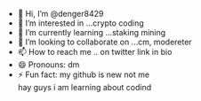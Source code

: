 - 👋 Hi, I’m @denger8429
- 👀 I’m interested in ...crypto coding
- 🌱 I’m currently learning ...staking mining 
- 💞️ I’m looking to collaborate on ...cm, modereter
- 📫 How to reach me .. on twitter link in bio
- 😄 Pronouns: dm
- ⚡ Fun fact: my github is new not me  
hay guys i am learning about codind
<!---
denger8429/denger8429 is a ✨ special ✨ repository because its `README.md` (this file) appears on your GitHub profile.
You can click the Preview link to take a look at your changes.
--->

